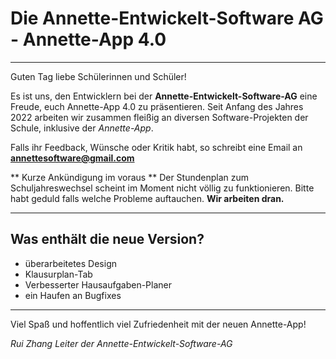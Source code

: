 # Die Annette-Entwickelt-Software AG - Annette-App 4.0
 

 
______

Guten Tag liebe Schülerinnen und Schüler!

Es ist uns, den Entwicklern bei der **Annette-Entwickelt-Software-AG** eine Freude, euch Annette-App 4.0 zu präsentieren.
Seit Anfang des Jahres 2022 arbeiten wir zusammen fleißig an diversen Software-Projekten der Schule, inklusive der *Annette-App*.

Falls ihr Feedback, Wünsche oder Kritik habt, so schreibt eine Email an **<annettesoftware@gmail.com>**


** Kurze Ankündigung im voraus **
Der Stundenplan zum Schuljahreswechsel scheint im Moment nicht völlig zu funktionieren. 
Bitte habt geduld falls welche Probleme auftauchen.
**Wir arbeiten dran.**


______

## Was enthält die neue Version?

- überarbeitetes Design
- Klausurplan-Tab
- Verbesserter Hausaufgaben-Planer
- ein Haufen an Bugfixes

______

Viel Spaß und hoffentlich viel Zufriedenheit mit der neuen Annette-App!

*Rui Zhang*
*Leiter der Annette-Entwickelt-Software-AG*
